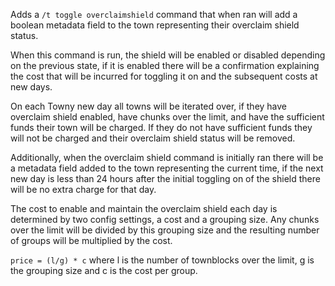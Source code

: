 Adds a `/t toggle overclaimshield` command that when ran will add a boolean metadata field to the town representing their overclaim shield status.

When this command is run, the shield will be enabled or disabled depending on the previous state, if it is enabled there will be a confirmation explaining the cost that will be incurred for toggling it on and the subsequent costs at new days.

On each Towny new day all towns will be iterated over, if they have overclaim shield enabled, have chunks over the limit, and have the sufficient funds their town will be charged. If they do not have sufficient funds they will not be charged and their overclaim shield status will be removed.

Additionally, when the overclaim shield command is initially ran there will be a metadata field added to the town representing the current time, if the next new day is less than 24 hours after the initial toggling on of the shield there will be no extra charge for that day.

The cost to enable and maintain the overclaim shield each day is determined by two config settings, a cost and a grouping size. Any chunks over the limit will be divided by this grouping size and the resulting number of groups will be multiplied by the cost.

`price = (l/g) * c` where l is the number of townblocks over the limit, g is the grouping size and c is the cost per group.